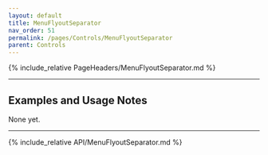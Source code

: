 ```yaml
---
layout: default
title: MenuFlyoutSeparator
nav_order: 51
permalink: /pages/Controls/MenuFlyoutSeparator
parent: Controls
---
```


{% include_relative PageHeaders/MenuFlyoutSeparator.md %}

<!-- Custom content & examples start here -->

<hr />

## Examples and Usage Notes

None yet.

<!-- End custom content & examples -->

<hr />

{% include_relative API/MenuFlyoutSeparator.md %}
